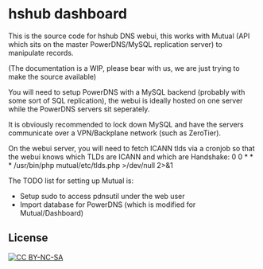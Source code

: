 # hshub dashboard

This is the source code for hshub DNS webui, this works with Mutual (API which sits on the master PowerDNS/MySQL replication server) to manipulate records.

(The documentation is a WIP, please bear with us, we are just trying to make the source available)

You will need to setup PowerDNS with a MySQL backend (probably with some sort of SQL replication), the webui is ideally hosted on one server while the PowerDNS servers sit seperately.

It is obviously recommended to lock down MySQL and have the servers communicate over a VPN/Backplane network (such as ZeroTier).

On the webui server, you will need to fetch ICANN tlds via a cronjob so that the webui knows which TLDs are ICANN and which are Handshake:
0 0 * * * /usr/bin/php mutual/etc/tlds.php >/dev/null 2>&1

The TODO list for setting up Mutual is:
* Setup sudo to access pdnsutil under the web user
* Import database for PowerDNS (which is modified for Mutual/Dashboard)

## License
[![CC BY-NC-SA](https://i.creativecommons.org/l/by-nc-nd/3.0/88x31.png)](https://creativecommons.org/licenses/by-nc-sa/4.0/)
